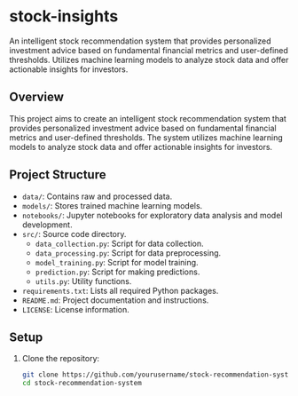 # stock-insights
An intelligent stock recommendation system that provides personalized investment advice based on fundamental financial metrics and user-defined thresholds. Utilizes machine learning models to analyze stock data and offer actionable insights for investors.

## Overview
This project aims to create an intelligent stock recommendation system that provides personalized investment advice based on fundamental financial metrics and user-defined thresholds. The system utilizes machine learning models to analyze stock data and offer actionable insights for investors.

## Project Structure
- `data/`: Contains raw and processed data.
- `models/`: Stores trained machine learning models.
- `notebooks/`: Jupyter notebooks for exploratory data analysis and model development.
- `src/`: Source code directory.
    - `data_collection.py`: Script for data collection.
    - `data_processing.py`: Script for data preprocessing.
    - `model_training.py`: Script for model training.
    - `prediction.py`: Script for making predictions.
    - `utils.py`: Utility functions.
- `requirements.txt`: Lists all required Python packages.
- `README.md`: Project documentation and instructions.
- `LICENSE`: License information.

## Setup
1. Clone the repository:
   ```bash
   git clone https://github.com/yourusername/stock-recommendation-system.git
   cd stock-recommendation-system
